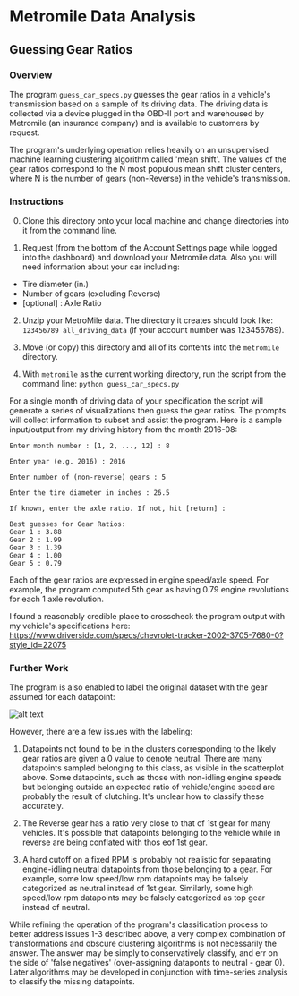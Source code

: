 # Metromile Data Analysis

## Guessing Gear Ratios 

### Overview

The program ```guess_car_specs.py``` guesses the gear ratios in a vehicle's transmission based on a sample of its driving data. The driving data is collected via a device plugged in the OBD-II port and warehoused by Metromile (an insurance company) and is available to customers by request. 

The program's underlying operation relies heavily on an unsupervised machine learning clustering algorithm called 'mean shift'. The values of the gear ratios correspond to the N most populous mean shift cluster centers, where N is the number of gears (non-Reverse) in the vehicle's transmission. 

### Instructions

0. Clone this directory onto your local machine and change directories into it from the command line.

1. Request (from the bottom of the Account Settings page while logged into the dashboard) and download your Metromile data. Also you will need information about your car including:
  * Tire diameter (in.)
  * Number of gears (excluding Reverse)
  * [optional] : Axle Ratio

2. Unzip your MetroMile data. The directory it creates should look like: ```123456789 all_driving_data``` (if your account number was 123456789).

3. Move (or copy) this directory and all of its contents into the ```metromile``` directory. 

4. With ```metromile``` as the current working directory, run the script from the command line:
```python guess_car_specs.py```

For a single month of driving data of your specification the script will generate a series of visualizations then guess the gear ratios. The prompts will collect information to subset and assist the program. Here is a sample input/output from my driving history from the month 2016-08:

```
Enter month number : [1, 2, ..., 12] : 8

Enter year (e.g. 2016) : 2016

Enter number of (non-reverse) gears : 5

Enter the tire diameter in inches : 26.5

If known, enter the axle ratio. If not, hit [return] : 

Best guesses for Gear Ratios:
Gear 1 : 3.88
Gear 2 : 1.99
Gear 3 : 1.39
Gear 4 : 1.00
Gear 5 : 0.79
```

Each of the gear ratios are expressed in engine speed/axle speed. For example, the program computed 5th gear as having 0.79 engine revolutions for each 1 axle revolution.

I found a reasonably credible place to crosscheck the program output with my vehicle's specifications here: https://www.driverside.com/specs/chevrolet-tracker-2002-3705-7680-0?style_id=22075


### Further Work 

The program is also enabled to label the original dataset with the gear assumed for each datapoint:

![alt text](images/201608_clusteredgears.png)

However, there are a few issues with the labeling:

1. Datapoints not found to be in the clusters corresponding to the likely gear ratios are given a 0 value to denote neutral. There are many datapoints sampled belonging to this class, as visible in the scatterplot above. Some datapoints, such as those with non-idling engine speeds but belonging outside an expected ratio of vehicle/engine speed are probably the result of clutching. It's unclear how to classify these accurately.

2. The Reverse gear has a ratio very close to that of 1st gear for many vehicles. It's possible that datapoints belonging to the vehicle while in reverse are being conflated with thos eof 1st gear. 

3. A hard cutoff on a fixed RPM is probably not realistic for separating engine-idling neutral datapoints from those belonging to a gear. For example, some low speed/low rpm datapoints may be falsely categorized as neutral instead of 1st gear. Similarly, some high speed/low rpm datapoints may be falsely categorized as top gear instead of neutral.

While refining the operation of the program's classification process to better address issues 1-3 described above, a very complex combination of transformations and obscure clustering algorithms is not necessarily the answer. The answer may be simply to conservatively classify, and err on the side of 'false negatives' (over-assigning dataponts to neutral - gear 0). Later algorithms may be developed in conjunction with time-series analysis to classify the missing datapoints.
